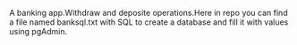 A banking app.Withdraw and deposite operations.Here in repo you can find a file named banksql.txt with SQL to create 
a database and fill it with values using pgAdmin.
